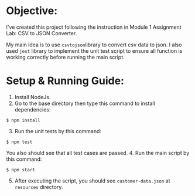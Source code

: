 # Objective:

I've created this project following the instruction in Module 1 Assignment Lab: CSV to JSON Converter.

My main idea is to use `csvtojson`library to convert csv data to json. I also used `jest` library to implement the unit test script to ensure all function is working correctly before running the main script.

# Setup & Running Guide:
1. Install NodeJs.
2. Go to the base directory then type this command to install dependencies:
```
$ npm install
```
3. Run the unit tests by this command:
```
$ npm test
```
You also should see that all test cases are passed.
4. Run the main script by this command:
```
$ npm start
```
5. After executing the script, you should see `customer-data.json` at `resources` directory.
